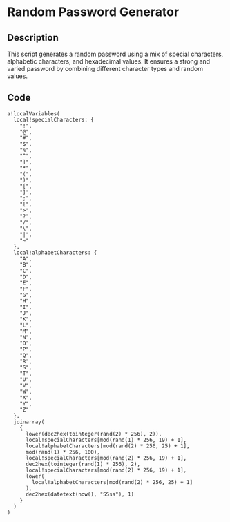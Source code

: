 # Random Password Generator

## Description
This script generates a random password using a mix of special characters, alphabetic characters, and hexadecimal values. It ensures a strong and varied password by combining different character types and random values.

## Code

```apex
a!localVariables(
  local!specialCharacters: {
    "!",
    "@",
    "#",
    "$",
    "%",
    "^",
    "]",
    "*",
    "(",
    ")",
    "[",
    "]",
    ";",
    "[",
    ">",
    "?",
    "/",
    "\",
    "|",
    "~"
  },
  local!alphabetCharacters: {
    "A",
    "B",
    "C",
    "D",
    "E",
    "F",
    "G",
    "H",
    "I",
    "J",
    "K",
    "L",
    "M",
    "N",
    "O",
    "P",
    "Q",
    "R",
    "S",
    "T",
    "U",
    "V",
    "W",
    "X",
    "Y",
    "Z"
  },
  joinarray(
    {
      lower(dec2hex(tointeger(rand(2) * 256), 2)),
      local!specialCharacters[mod(rand(1) * 256, 19) + 1],
      local!alphabetCharacters[mod(rand(2) * 256, 25) + 1],
      mod(rand(1) * 256, 100),
      local!specialCharacters[mod(rand(2) * 256, 19) + 1],
      dec2hex(tointeger(rand(1) * 256), 2),
      local!specialCharacters[mod(rand(2) * 256, 19) + 1],
      lower(
        local!alphabetCharacters[mod(rand(2) * 256, 25) + 1]
      ),
      dec2hex(datetext(now(), "SSss"), 1)
    }
  )
)
```
